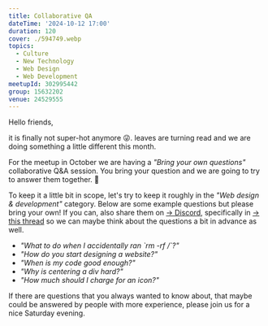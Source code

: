 ```yaml
---
title: Collaborative QA
dateTime: '2024-10-12 17:00'
duration: 120
cover: ./594749.webp
topics:
  - Culture
  - New Technology
  - Web Design
  - Web Development
meetupId: 302995442
group: 15632202
venue: 24529555
---
```


Hello friends,

it is finally not super-hot anymore 😜. leaves are turning read and we are doing something a little different this month.

For the meetup in October we are having a *"Bring your own questions"* collaborative Q&A session. You bring your question and we are going to try to answer them together. 🤗

To keep it a little bit in scope, let's try to keep it roughly in the *"Web design & development"* category. Below are some example questions but please bring your own! If you can, also share them on [→ Discord](https://owddm.com/discord), specifically in [→ this thread](https://discord.com/channels/1034792577293094972/1280878880168611891) so we can maybe think about the questions a bit in advance as well.

* *"What to do when I accidentally ran \`rm -rf /\`?"*
* *"How do you start designing a website?"*
* *"When is my code good enough?"*
* *"Why is centering a div hard?"*
* *"How much should I charge for an icon?"*

If there are questions that you always wanted to know about, that maybe could be answered by people with more experience, please join us for a nice Saturday evening.
